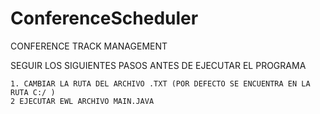 # ConferenceScheduler
  CONFERENCE TRACK MANAGEMENT
 
SEGUIR LOS SIGUIENTES PASOS ANTES DE EJECUTAR EL PROGRAMA


	1. CAMBIAR LA RUTA DEL ARCHIVO .TXT (POR DEFECTO SE ENCUENTRA EN LA RUTA C:/ )
	2 EJECUTAR EWL ARCHIVO MAIN.JAVA


